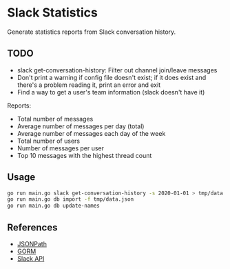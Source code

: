 # Slack Statistics

Generate statistics reports from Slack conversation history.

## TODO

* slack get-conversation-history: Filter out channel join/leave messages
* Don't print a warning if config file doesn't exist;
  if it does exist and there's a problem reading it, print an error and exit
* Find a way to get a user's team information (slack doesn't have it) 

Reports:

* Total number of messages
* Average number of messages per day (total)
* Average number of messages each day of the week
* Total number of users
* Number of messages per user
* Top 10 messages with the highest thread count

## Usage

```bash
go run main.go slack get-conversation-history -s 2020-01-01 > tmp/data.json
go run main.go db import -f tmp/data.json
go run main.go db update-names
```


## References

* [JSONPath](https://godoc.org/k8s.io/client-go/util/jsonpath)
* [GORM](https://gorm.io/)
* [Slack API](https://api.slack.com)
